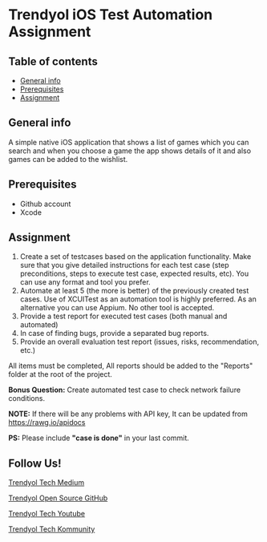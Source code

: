 # Trendyol iOS Test Automation Assignment

## Table of contents
* [General info](#general-info)
* [Prerequisites](#prerequisites)
* [Assignment](#assignment)

## General info
A simple native iOS application that shows a list of games which you can search and when you choose  a game the app shows details of it and also games can be added to the wishlist.

## Prerequisites
* Github account
* Xcode
    
## Assignment
1. Create a set of testcases based on the application functionality. Make sure that you give detailed instructions for each test case (step preconditions, steps to execute test case, expected results, etc). You can use any format and tool you prefer.
2. Automate at least 5 (the more is better) of the previously created test cases. Use of XCUITest as an automation tool is highly preferred. As an alternative you can use Appium. No other tool is accepted.
3. Provide a test report for executed test cases (both manual and automated)
4. In case of finding bugs, provide a separated bug reports.
5. Provide an overall evaluation test report (issues, risks, recommendation, etc.)

All items must be completed,
All reports should be added to the "Reports" folder at the root of the project.

**Bonus Question:**
Create automated test case to check network failure conditions.

**NOTE:**
If there will be any problems with API key, It can be updated from https://rawg.io/apidocs

**PS:** Please include **"case is done"** in your last commit.

## Follow Us!

[Trendyol Tech Medium](https://medium.com/trendyol-tech)

[Trendyol Open Source GitHub](https://github.com/Trendyol)

[Trendyol Tech Youtube](https://www.youtube.com/channel/UCUBiayLMggBAsiYvGLzQJ5w)

[Trendyol Tech Kommunity](https://kommunity.com/@trendyol)
